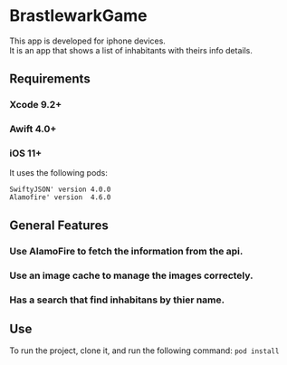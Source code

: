 # BrastlewarkGame
This app is developed for iphone devices.</br>
It is an app that shows a list of inhabitants with theirs info details.

## Requirements
### Xcode 9.2+
### Awift 4.0+
### iOS 11+


It uses the following pods:

  `SwiftyJSON' version 4.0.0`</br>
  `Alamofire' version  4.6.0`

## General Features
### Use AlamoFire to fetch the information from the api.</br>
### Use an image cache to manage the images correctely.</br>
### Has a search that find inhabitans by thier name.</br>

## Use
To run the project, clone it, and run the following command:
`pod install`



